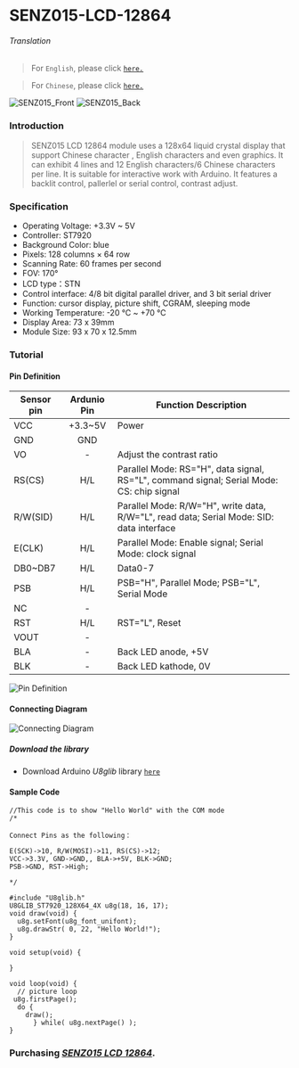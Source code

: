 # SENZ015-LCD-12864

###### Translation

> For `English`, please click [`here.`](https://github.com/njustcjj/SENZ015-LCD-12864/blob/master/README.md)

> For `Chinese`, please click [`here.`](https://github.com/njustcjj/SENZ015-LCD-12864/blob/master/README_CN.md)

![](https://github.com/njustcjj/SENZ015-LCD-12864/blob/master/pic/SENZ015_Front.jpg "SENZ015_Front")
![](https://github.com/njustcjj/SENZ015-LCD-12864/blob/master/pic/SENZ015_Back.jpg "SENZ015_Back")


### Introduction


> SENZ015 LCD 12864 module uses a 128x64 liquid crystal display that support Chinese character , English characters and even graphics. It can exhibit 4 lines and 12 English characters/6 Chinese characters per line. It is suitable for interactive work with Arduino. It features a backlit control, pallerlel or serial control, contrast adjust. 


### Specification

- Operating Voltage: +3.3V ~ 5V
- Controller: ST7920
- Background Color: blue
- Pixels: 128 columns × 64 row
- Scanning Rate: 60 frames per second
- FOV: 170°
- LCD type：STN
- Control interface: 4/8 bit digital parallel driver, and 3 bit serial driver
- Function: cursor display, picture shift, CGRAM, sleeping mode
- Working Temperature: -20 ℃ ~ +70 ℃
- Display Area: 73 x 39mm
- Module Size: 93 x 70 x 12.5mm


### Tutorial

#### Pin Definition

|Sensor pin|Ardunio Pin|Function Description|
|-|:-:|-|
|VCC|+3.3~5V|Power|
|GND|GND||
|VO|-|Adjust the contrast ratio|
|RS(CS)|H/L|Parallel Mode: RS="H",  data signal, RS="L",  command signal; Serial Mode: CS: chip signal|
|R/W(SID)|H/L|Parallel Mode: R/W="H", write data, R/W="L", read data; Serial Mode: SID: data interface|
|E(CLK)|H/L|Parallel Mode: Enable signal; Serial Mode: clock signal|
|DB0~DB7|H/L|Data0-7|
|PSB|H/L|PSB="H", Parallel Mode; PSB="L", Serial Mode|
|NC|-||
|RST|H/L|RST="L", Reset|
|VOUT|-||
|BLA|-|Back LED anode, +5V|
|BLK|-|Back LED kathode, 0V|


![](https://github.com/njustcjj/SENZ015-LCD-12864/blob/master/pic/SENZ015_pin.jpg "Pin Definition") 

#### Connecting Diagram

![](https://github.com/njustcjj/SENZ015-LCD-12864/blob/master/pic/SENZ015_connect.png "Connecting Diagram") 

##### Download the library
- Download Arduino *U8glib* library [`here`](http://https://bintray.com/olikraus/u8glib/download_file?file_path=u8glib_arduino_v1.18.1.zip)


#### Sample Code


	//This code is to show "Hello World" with the COM mode
	/*

	Connect Pins as the following：

	E(SCK)->10, R/W(MOSI)->11, RS(CS)->12;
	VCC->3.3V, GND->GND,, BLA->+5V, BLK->GND;
	PSB->GND, RST->High;

	*/

	#include "U8glib.h"
	U8GLIB_ST7920_128X64_4X u8g(18, 16, 17);
	void draw(void) {
	  u8g.setFont(u8g_font_unifont);
	  u8g.drawStr( 0, 22, "Hello World!");
	}

	void setup(void) {

	}

	void loop(void) {
	  // picture loop
 	 u8g.firstPage();  
	  do {
	    draw();
		  } while( u8g.nextPage() );
	}


### Purchasing [*SENZ015 LCD 12864*](https://www.ebay.com/).
